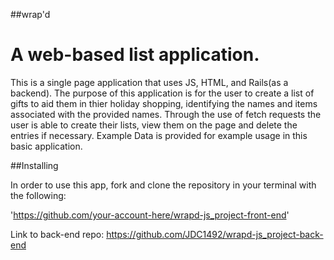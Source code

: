 ##wrap'd
# A web-based list application. 
This is a single page application that uses JS, HTML, and Rails(as a backend). The purpose of this application is for the user to create a list of gifts to aid them in thier holiday shopping, identifying the names and items associated with the provided names. Through the use of fetch requests the user is able to create their lists, view them on the page and delete the entries if necessary. Example Data is provided for example usage in this basic application. 

##Installing

In order to use this app, fork and clone the repository in your terminal with the following: 

'https://github.com/your-account-here/wrapd-js_project-front-end' 

Link to back-end repo: https://github.com/JDC1492/wrapd-js_project-back-end
